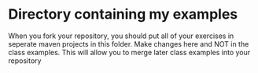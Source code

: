 # Directory containing my examples
When you fork your repository, you should put all of your exercises in seperate maven projects in this folder. 
Make changes here and NOT in the class examples.
This will allow you to merge later class examples into your repository